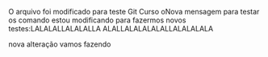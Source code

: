 O arquivo foi modificado para teste
Git Curso
oNova mensagem para testar os comando
estou modificando para fazermos novos testes:LALALALLALALALLA
ALALLALALALALALLALALALALA

nova alteração vamos fazendo

